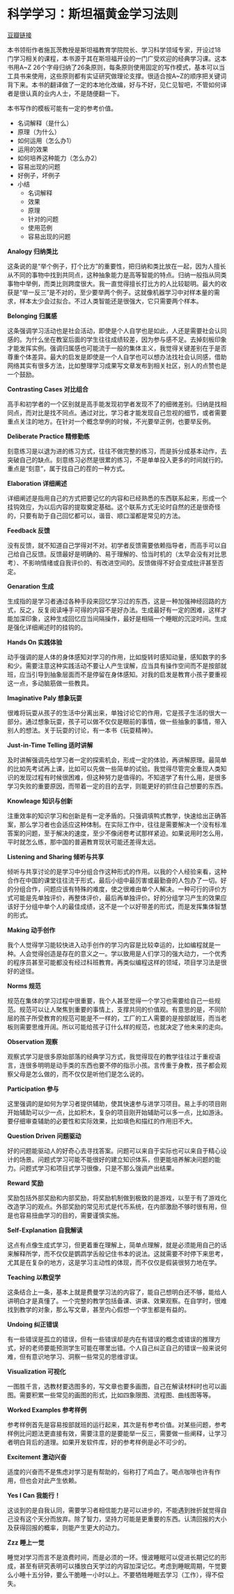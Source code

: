 # 科学学习：斯坦福黄金学习法则

[豆瓣链接](https://book.douban.com/subject/30206813/)

本书领衔作者施瓦茨教授是斯坦福教育学院院长、学习科学领域专家，开设过18门学习相关的课程，本书源于其在斯坦福开设的一门广受欢迎的经典学习课。这本书用A~Z 26个字母归纳了26条原则，每条原则使用固定的写作模式，基本可以当工具书来使用，这些原则都有实证研究做理论支撑。很适合按A~Z的顺序把关键词背下来。本书的翻译做了一定的本地化改编，好与不好，见仁见智吧，不管如何译者是很认真的业内人士，不是随便翻一下。

本书写作的模板可能有一定的参考价值。

* 名词解释（是什么）
* 原理（为什么）
* 如何运用（怎么办1）
* 运用的效果
* 如何培养这种能力（怎么办2）
* 容易出现的问题
* 好例子，坏例子
* 小结
  * 名词解释
  * 效果
  * 原理
  * 针对的问题
  * 使用范例
  * 容易出现的问题



**Analogy 归纳类比**

这条说的是“举个例子，打个比方”的重要性，把归纳和类比放在一起，因为人擅长从不同的事物中找到共同点，这种抽象能力是高等智能的特点。归纳一般指从同类事物中举例，而类比则跨度很大。我一直觉得擅长打比方的人比较聪明。最大的收获是“举一反三”是不对的，至少要举两个例子。这就像机器学习中对样本量的需求，样本太少会过拟合。不过人类智能还是很强大，它只需要两个样本。

**Belonging 归属感**

这条强调学习活动也是社会活动，即使是个人自学也是如此，人还是需要社会认同感的。为什么坐在教室后面的学生往往成绩较差，因为参与感不足。去掉刻板印象才能发挥实例。强调归属感也可能流于一般的集体主义，我觉得关键差别在于是否尊重个体差异。最大的启发是即使是一个人自学也可以想办法找社会认同感，借助网络其实有很多方法，比如整理学习成果写文章发布到相关社区，别人的点赞也是一个鼓励。

**Contrasting Cases 对比组合**

高手和初学者的一个区别就是高手能发现初学者发现不了的细微差别。归纳是找相同点，而对比是找不同点。通过对比，学习者才能发现自己忽视的细节，或者需要重点关注的地方。在针对一个概念举例的时候，不光要举正例，也要举反例。

**Deliberate Practice 精修勤练**

刻意练习是以退为进的练习方式，往往不做完整的练习，而是拆分成基本动作，去突破自己的缺点。刻意练习必然是很累的练习，不是单单投入更多的时间就行的。重点是“刻意”，属于找自己的茬的一种方式。

**Elaboration 详细阐述**

详细阐述是指用自己的方式把要记忆的内容和已经熟悉的东西联系起来，形成一个挂钩效应，为以后内容的提取奠定基础。这个联系方式无论时自然的还是很奇怪的，只要有助于自己回忆都可以，谐音、顺口溜都是常见的方法。

**Feedback 反馈**

没有反馈，就不知道自己学得对不对。初学者反馈需要依赖指导者，而高手可以自己给自己反馈。反馈最好是明确的、易于理解的、恰当时机的（太早会没有对比思考）、不影响情绪或自我评价的、有改进空间的。反馈做得不好会变成批评甚至否定。

**Genaration 生成**

生成指的是学习者通过各种手段来回忆学习过的东西，这是一种加强神经回路的方式，反之，反复阅读唾手可得的内容不是好办法。生成最好有一定的困难，这样才能加深印象，这种生成回忆应当间隔操作，最好是相隔一个睡眠的沉淀时间。生成是强化详细阐述时的挂钩的。

**Hands On 实践体验**

动手强调的是人体的身体感知对学习的作用，比如旋转时感知动量，感知数字的多和少。需要注意这种实践活动不要让人产生误解，应当具有操作空间而不是按部就班，应当引导到抽象层面而不是停留在身体感知。对我的启发是教育小孩子要重视这一点，多动脑筋做一些教具。

**Imaginative Paly 想象玩耍**

很难将玩耍从孩子的生活中分离出来，单独讨论它的作用，它是孩子生活的很大一部分。通过想象玩耍，孩子可以做不仅仅是眼前的事情，做一些抽象的事情，带入别人的想法。关于玩耍的讨论，有一本书《玩耍精神》。

**Just-in-Time Telling 适时讲解**

及时讲解强调先给学习者一定的探索机会，形成一定的体验，再讲解原理。最简单的比如先考试再上课，比如可以先做一些简单的试验。我觉得尽管完全重现人类知识的发现过程有时候很困难，但这种努力是值得的。不知道学了有什么用，是很多学习失败的重要原因，而带着一定的目的去学，则能更好的抓住自己想要的东西。

**Knowleage 知识与创新**

注重效率的知识学习和创新是有一定矛盾的。只强调填鸭式教学，快速给出正确答案，那么学习者也会适应这种体制。在实际工作中，往往是需要解决一个没有标准答案的问题，至于解决的速度，至少不像闭卷考试那样紧迫。如果说用时怎么用，平时就怎么练，那中国的普遍教育现状可能还差得太远。

**Listening and Sharing 倾听与共享**

倾听与共享讨论的是学习中分组合作这种形式的作用。以我的个人经验来看，这种合作在中国的课堂往往流于形式，最后小组中最厉害或最勤奋的人包办了一切。好的分组合作，问题应该有特殊的难度，使之很难由单个人解决。一种可行的评价方式可能是先单独评价，再整体评价，最后再单独评价。好的分组学习产生的效果应该好于分组中单个人的最佳成绩，这不是一个以好带差的形式，而是发挥集体智慧的形式。

**Making 动手创作**

我个人觉得学习能较快进入动手创作的学习内容是比较幸运的，比如编程就是一种。人会觉得创造是存在的意义之一。学以致用是人们学习的强大动力，一个优秀的程序员甚至可能都没有经过科班教育。再类似编程这样的领域，项目学习法是很好的途径。

**Norms 规范**

规范在集体的学习过程中很重要，我个人甚至觉得一个学习也需要给自己一些规范。规范可以让人聚焦到重要的事情上，支撑共同的价值观。有意思的是，不同阶层的孩子所受教育的规范可能是不一样的，工厂的工人需要的是按部就班，而当老板则需要思维开阔。所以可能给孩子订什么样的规范，也就决定了他未来的走向。

**Observation 观察**

观察式学习是很多原始部落的经典学习方式，我觉得现在的教学往往过于重视语言，连很多明明是动手类的东西也要不停的指示小孩。言传重于身教，孩子都会观察父母是怎么做的，而不仅仅是听他们是怎么说的。

**Participation 参与**

这里强调的是如何为学习者提供辅助，使其快速参与进学习项目。易上手的项目刚开始辅助可以少一点，比如积木，复杂的项目刚开始辅助可以多一点，比如游泳。要仔细审查辅助的必要性和实际效果，比如填色和描红的作用旧不大。

**Question Driven 问题驱动**

好的问题能驱动人的好奇心去寻找答案。问题可以来自于实际也可以来自于精心设计的场景。问题式学习可能不能很好的建立知识体系，但更能培养解决问题的能力。问题式学习和项目式学习很像，只是不那么强调产出结果。

**Reward 奖励**

奖励包括外部奖励和内部奖励，将奖励机制做到极致的是游戏，以至于有了游戏化改造学习的观点。外部奖励的常见形式是代币系统，在内部激励不够时很有用，但是也容易扭曲学习的目的，需要谨慎实施。

**Self-Explanation 自我解读**

这点有点像生成式学习，但更着重在理解上，简单点理解，就是必须能用自己的话来解释所学，而不仅仅是鹦鹉学舌般记住书本的说法。这就需要不时停下来思考，尤其是在复杂的地方，这是学习主动性的体现，而不仅仅是假装很努力地在学。

**Teaching 以教促学**

这条结合上一条，基本上就是费曼学习法的内容了，能自己想明白还不够，能给人讲明白才是真懂了。一个完整的教学包括备课、讲课、效果观察。在自学时，很难找到教学的对象，那么写文章，甚至内心假想一个学生都是有益的。

**Undoing 纠正错误**

有一些错误是孤立的错误，但有一些错误却是内在有错误的概念或错误的推理方式，好的老师要能预测学生可能在哪里出错。个人自己纠正自己的错误一般来说何难，但有意识地学习、洞察一些常见的思维谬误。

**Visualization 可视化**

一图胜千言，选教材要选图多的，写文章也要多画图，自己在解读材料时也可以画图。需要积累一些常见的画图的形式，比如四象限图、流程图、曲线图等等。

**Worked Examples 参考样例**

参考样例首先是容易按部就班的运行起来，其次是有参考价值。对某些问题，参考样例比问题法更直接有效，需要注意的是要能举一反三，需要做一些阐释，让学习者明白背后的道理。如果开发软件库，好的参考样例是必不可少的。

**Excitement 激动兴奋**

适度的兴奋而不是焦虑对学习是有帮助的，俗称打了鸡血了。喝点咖啡也许有作用，但也会对此产生依赖。

**Yes I Can 我能行！**

这谈到的是自我认同，需要学习者相信能力是可以进步的，不能遇到挫折就觉得自己没有这个天分而放弃。除了智力，坚持力可能是更重要的东西。认清回报的大小及获得回报的概率，则能产生更大的动力。

**Zzz 睡上一觉**

睡觉对学习而言不是浪费时间，而是必须的一环。慢波睡眠可以促进长期记忆的形成，甚至有研究表明可以播放白天学过的内容加深记忆。考虑到睡眠周期，午觉要么小睡十五分钟，要么干脆睡一小时以上。不要牺牲睡眠去学习（工作），得不偿失。